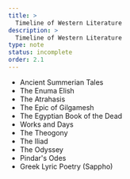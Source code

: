 ```yaml
---
title: >
  Timeline of Western Literature
description: >
  Timeline of Western Literature
type: note
status: incomplete
order: 2.1
---
```


- Ancient Summerian Tales
- The Enuma Elish
- The Atrahasis
- The Epic of Gilgamesh
- The Egyptian Book of the Dead
- Works and Days
- The Theogony
- The Iliad
- The Odyssey
- Pindar's Odes
- Greek Lyric Poetry (Sappho)
